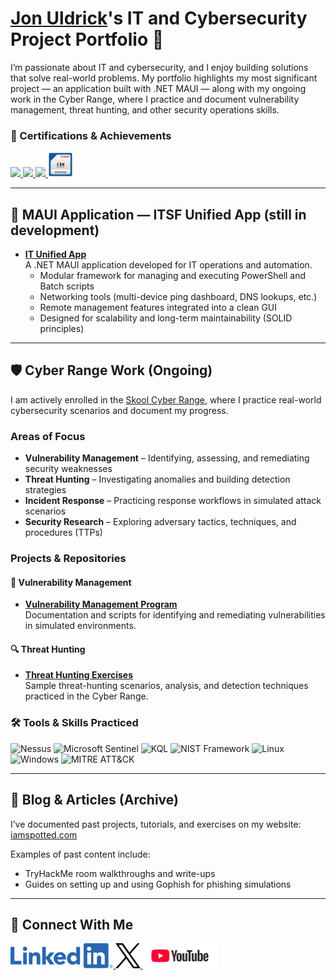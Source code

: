 # <a href="https://www.linkedin.com/in/jon-uldrick/">Jon Uldrick</a>'s IT and Cybersecurity Project Portfolio 🔐

I’m passionate about IT and cybersecurity, and I enjoy building solutions that solve real-world problems. My portfolio highlights my most significant project — an application built with .NET MAUI — along with my ongoing work in the Cyber Range, where I practice and document vulnerability management, threat hunting, and other security operations skills.  

### 📜 Certifications & Achievements

<div>
  <a href="https://www.credly.com/badges/d10c1fa5-c0fd-4991-a165-91228e0acbec/public_url">
    <img src="https://images.credly.com/size/160x160/images/f6d62c5d-1e1d-4de6-92ee-8dc8c80b1c7b/blob" width="40" />
  </a>
  <a href="https://www.credly.com/badges/1fa80d7e-0087-466a-baf4-0a47ca2c1005/public_url">
    <img src="https://images.credly.com/size/160x160/images/8e6bde54-8a33-4ec0-9d70-90fcde581bcf/image.png" width="40" />
  </a>
  <a href="https://www.credly.com/badges/be63f763-4726-4c47-859e-12eea6d39317/public_url">
    <img src="https://images.credly.com/size/160x160/images/c3e2745b-2f30-4e6b-9290-f7557a705181/image.png" width="40" />
  </a>
  <a href="https://aspen.eccouncil.org/Certificate/Certificate?a=eof6foV0K5/d/w5hmSyIRQ==">
    <img src="/Assets/Badges/CEH.png" width="40" />
  </a>
</div>

---

## 📱 MAUI Application — ITSF Unified App (still in development)

- **[IT Unified App](https://github.com/IamSpotted/IT-Unified-App)**  
  A .NET MAUI application developed for IT operations and automation.  
  - Modular framework for managing and executing PowerShell and Batch scripts  
  - Networking tools (multi-device ping dashboard, DNS lookups, etc.)  
  - Remote management features integrated into a clean GUI  
  - Designed for scalability and long-term maintainability (SOLID principles)  

---

## 🛡 Cyber Range Work (Ongoing)

I am actively enrolled in the [Skool Cyber Range](https://www.skool.com/cyber-range), where I practice real-world cybersecurity scenarios and document my progress.  

### Areas of Focus  
- **Vulnerability Management** – Identifying, assessing, and remediating security weaknesses  
- **Threat Hunting** – Investigating anomalies and building detection strategies  
- **Incident Response** – Practicing response workflows in simulated attack scenarios  
- **Security Research** – Exploring adversary tactics, techniques, and procedures (TTPs)  

### Projects & Repositories

#### 📝 Vulnerability Management
- **[Vulnerability Management Program](https://github.com/IamSpotted/Vulnerability-Management-Program)**  
  Documentation and scripts for identifying and remediating vulnerabilities in simulated environments.

#### 🔍 Threat Hunting
- **[Threat Hunting Exercises](https://github.com/IamSpotted/Threat-Hunting)**  
  Sample threat-hunting scenarios, analysis, and detection techniques practiced in the Cyber Range.  

### 🛠️ Tools & Skills Practiced

<div>
  <img src="https://img.shields.io/badge/Nessus-FF0000?style=for-the-badge&logo=tenable&logoColor=white" alt="Nessus" />
  <img src="https://img.shields.io/badge/Microsoft%20Sentinel-0078D6?style=for-the-badge&logo=microsoft&logoColor=white" alt="Microsoft Sentinel" />
  <img src="https://img.shields.io/badge/KQL-0096D6?style=for-the-badge&logo=microsoftazure&logoColor=white" alt="KQL" />
  <img src="https://img.shields.io/badge/NIST%20Framework-FF6600?style=for-the-badge" alt="NIST Framework" />
  <img src="https://img.shields.io/badge/Linux-FCC624?style=for-the-badge&logo=linux&logoColor=black" alt="Linux" />
  <img src="https://img.shields.io/badge/Windows-0078D6?style=for-the-badge&logo=windows&logoColor=white" alt="Windows" />
  <img src="https://img.shields.io/badge/MITRE%20ATT%26CK-FF0000?style=for-the-badge" alt="MITRE ATT&CK" />
</div>

---

## 📝 Blog & Articles (Archive)

I’ve documented past projects, tutorials, and exercises on my website: [iamspotted.com](https://iamspotted.com/)  

Examples of past content include:  
- TryHackMe room walkthroughs and write-ups  
- Guides on setting up and using Gophish for phishing simulations
  
---

## 🤳 Connect With Me

<!-- LinkedIn (just one PNG, since it's already colorized) -->
<a href="https://www.linkedin.com/in/jonuldrick" target="_blank">
  <img src="Assets/LI-Logo.png" alt="LinkedIn" height="40">
</a>

<!-- X (switches between black & white depending on theme) -->
<a href="https://x.com/jonuldrick" target="_blank">
  <picture>
    <source srcset="Assets/X-white.png" media="(prefers-color-scheme: dark)">
    <source srcset="Assets/X-black.png" media="(prefers-color-scheme: light)">
    <img src="Assets/X-black.png" alt="X" height="40">
  </picture>
</a>

<!-- YouTube (black/white switching) -->
<a href="https://youtube.com/@i_am_spotted" target="_blank">
  <picture>
    <source srcset="Assets/yt-white.png" media="(prefers-color-scheme: dark)">
    <source srcset="Assets/yt-black.png" media="(prefers-color-scheme: light)">
    <img src="Assets/yt-black.png" alt="YouTube" height="40">
  </picture>
</a>
